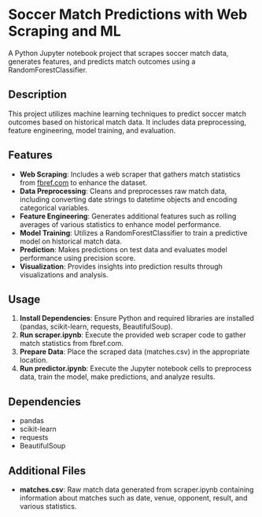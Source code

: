 # Soccer Match Predictions with Web Scraping and ML

A Python Jupyter notebook project that scrapes soccer match data, generates features, and predicts match outcomes using a RandomForestClassifier.

## Description

This project utilizes machine learning techniques to predict soccer match outcomes based on historical match data. It includes data preprocessing, feature engineering, model training, and evaluation.

## Features

- **Web Scraping**: Includes a web scraper that gathers match statistics from [fbref.com](https://fbref.com) to enhance the dataset.
- **Data Preprocessing**: Cleans and preprocesses raw match data, including converting date strings to datetime objects and encoding categorical variables.
- **Feature Engineering**: Generates additional features such as rolling averages of various statistics to enhance model performance.
- **Model Training**: Utilizes a RandomForestClassifier to train a predictive model on historical match data.
- **Prediction**: Makes predictions on test data and evaluates model performance using precision score.
- **Visualization**: Provides insights into prediction results through visualizations and analysis.

## Usage

1. **Install Dependencies**: Ensure Python and required libraries are installed (pandas, scikit-learn, requests, BeautifulSoup).
2. **Run scraper.ipynb**: Execute the provided web scraper code to gather match statistics from fbref.com.
3. **Prepare Data**: Place the scraped data (matches.csv) in the appropriate location.
4. **Run predictor.ipynb**: Execute the Jupyter notebook cells to preprocess data, train the model, make predictions, and analyze results.

## Dependencies

- pandas
- scikit-learn
- requests
- BeautifulSoup

## Additional Files

- **matches.csv**: Raw match data generated from scraper.ipynb containing information about matches such as date, venue, opponent, result, and various statistics.
